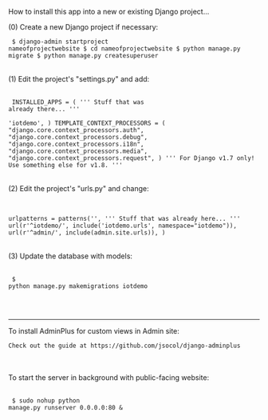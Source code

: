 
How to install this app into a new or existing Django project... 


(0) Create a new Django project if necessary: 
<br/><pre lang="bash"><code>
$ django-admin startproject nameofprojectwebsite 
$ cd nameofprojectwebsite 
$ python manage.py migrate 
$ python manage.py createsuperuser 
</pre></code>
<br/>
(1) Edit the project's "settings.py" and add: <br/>
<br/><pre lang="python"><code>
INSTALLED_APPS = (
	''' Stuff that was already there... '''  
	'iotdemo',
)
TEMPLATE_CONTEXT_PROCESSORS = (
	"django.core.context_processors.auth", 
	"django.core.context_processors.debug", 
	"django.core.context_processors.i18n", 
	"django.core.context_processors.media", 
	"django.core.context_processors.request", 
)
''' For Django v1.7 only! Use something else for v1.8. '''
</pre></code>
<br/>
(2) Edit the project's "urls.py" and change: <br/>
<br/><pre lang="python"><code>
urlpatterns = patterns('', 
	''' Stuff that was already here... ''' 
	url(r'^iotdemo/', include('iotdemo.urls', namespace="iotdemo")), 
	url(r'^admin/', include(admin.site.urls)), 
) 
</pre></code>
<br/>
(3) Update the database with models: <br/>
<br/><pre lang="bash"><code>
$ python manage.py makemigrations iotdemo <br/>
</pre></code><br/>

---

To install AdminPlus for custom views in Admin site: <br/>
<pre><code>Check out the guide at https://github.com/jsocol/django-adminplus</pre></code>
<br/><br/>
To start the server in background with public-facing website: <br/>
<br/><pre lang="bash"><code>
$ sudo nohup  python manage.py runserver 0.0.0.0:80 & 
</pre></code><br/>
